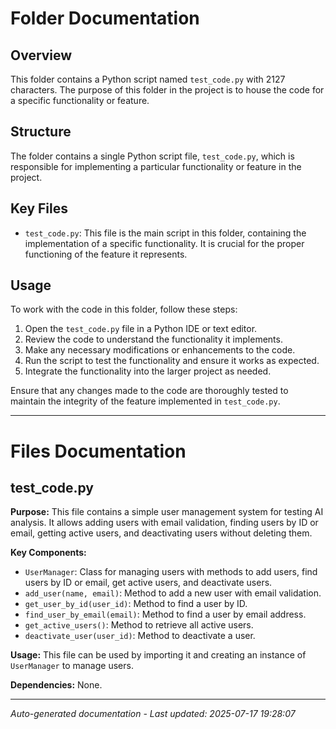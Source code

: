 # Folder Documentation

## Overview
This folder contains a Python script named `test_code.py` with 2127 characters. The purpose of this folder in the project is to house the code for a specific functionality or feature.

## Structure
The folder contains a single Python script file, `test_code.py`, which is responsible for implementing a particular functionality or feature in the project.

## Key Files
- `test_code.py`: This file is the main script in this folder, containing the implementation of a specific functionality. It is crucial for the proper functioning of the feature it represents.

## Usage
To work with the code in this folder, follow these steps:
1. Open the `test_code.py` file in a Python IDE or text editor.
2. Review the code to understand the functionality it implements.
3. Make any necessary modifications or enhancements to the code.
4. Run the script to test the functionality and ensure it works as expected.
5. Integrate the functionality into the larger project as needed.

Ensure that any changes made to the code are thoroughly tested to maintain the integrity of the feature implemented in `test_code.py`.

---

# Files Documentation

## test_code.py

**Purpose:** This file contains a simple user management system for testing AI analysis. It allows adding users with email validation, finding users by ID or email, getting active users, and deactivating users without deleting them.

**Key Components:**
- `UserManager`: Class for managing users with methods to add users, find users by ID or email, get active users, and deactivate users.
- `add_user(name, email)`: Method to add a new user with email validation.
- `get_user_by_id(user_id)`: Method to find a user by ID.
- `find_user_by_email(email)`: Method to find a user by email address.
- `get_active_users()`: Method to retrieve all active users.
- `deactivate_user(user_id)`: Method to deactivate a user.

**Usage:** This file can be used by importing it and creating an instance of `UserManager` to manage users.

**Dependencies:** None.

---
*Auto-generated documentation - Last updated: 2025-07-17 19:28:07*
